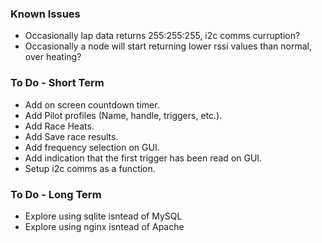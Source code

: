 ### Known Issues
* Occasionally lap data returns 255:255:255, i2c comms curruption?
* Occasionally a node will start returning lower rssi values than normal, over heating?

### To Do - Short Term
* Add on screen countdown timer.
* Add Pilot profiles (Name, handle, triggers, etc.).
* Add Race Heats.
* Add Save race results.
* Add frequency selection on GUI.
* Add indication that the first trigger has been read on GUI.
* Setup i2c comms as a function.

### To Do - Long Term
* Explore using sqlite isntead of MySQL
* Explore using nginx isntead of Apache

